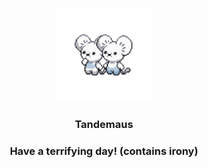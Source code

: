 <p align="center">
    <img src="https://raw.githubusercontent.com/PokeAPI/sprites/master/sprites/pokemon/924.png" width="150" height="150">
</p>
<h3 align="center"> <b>Tandemaus</b></h3>
<h3 align="center">Have a terrifying day! (contains irony)</h3>
